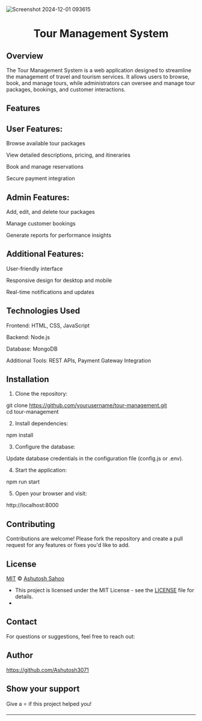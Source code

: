 ![Screenshot 2024-12-01 093615](https://github.com/user-attachments/assets/8c0db419-2298-471f-a85b-36a583e61ef7)

<h1 align="center">Tour Management System</h1>  

## Overview

The Tour Management System is a web application designed to streamline the management of travel and tourism services. It allows users to browse, book, and manage tours, while administrators can oversee and manage tour packages, bookings, and customer interactions.

## Features

## User Features:

Browse available tour packages

View detailed descriptions, pricing, and itineraries

Book and manage reservations

Secure payment integration


## Admin Features:

Add, edit, and delete tour packages

Manage customer bookings

Generate reports for performance insights


## Additional Features:

User-friendly interface

Responsive design for desktop and mobile

Real-time notifications and updates



## Technologies Used

Frontend: HTML, CSS, JavaScript

Backend: Node.js

Database: MongoDB

Additional Tools: REST APIs, Payment Gateway Integration


## Installation

1. Clone the repository:

git clone https://github.com/yourusername/tour-management.git  
cd tour-management


2. Install dependencies:

npm install


3. Configure the database:

Update database credentials in the configuration file (config.js or .env).


4. Start the application:

npm run start


5. Open your browser and visit:

http://localhost:8000



## Contributing

Contributions are welcome! Please fork the repository and create a pull request for any features or fixes you'd like to add.

##  License

[MIT](https://choosealicense.com/licenses/mit/) © [Ashutosh Sahoo](https://github.com/Ashutosh3071)
- This project is licensed under the MIT License - see the [LICENSE](LICENSE) file for details.
- 
## Contact

For questions or suggestions, feel free to reach out:

## Author

https://github.com/Ashutosh3071

## Show your support

Give a ⭐️ if this project helped you!

***
